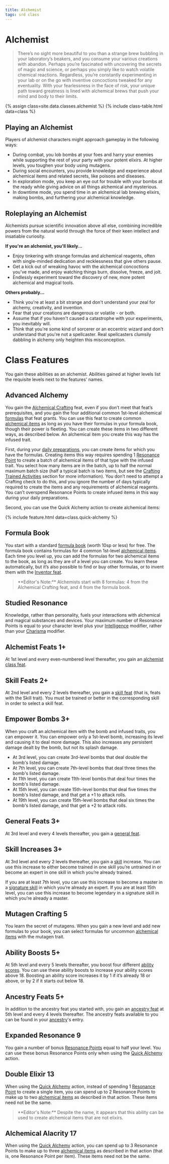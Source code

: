 ```yaml
---
title: Alchemist
tags: srd class
---
```

# Alchemist
> There’s no sight more beautiful to you than a strange brew bubbling
in your laboratory’s beakers, and you consume your various creations
with abandon. Perhaps you’re fascinated with uncovering the secrets of
magic and science, or perhaps you simply like to watch volatile chemical
reactions. Regardless, you’re constantly experimenting in your lab or on
the go with inventive concoctions tweaked for any eventuality. With your
fearlessness in the face of risk, your unique path toward greatness is lined
with alchemical brews that push your mind and body to their limits.

{% assign class=site.data.classes.alchemist  %}
{% include class-table.html data=class %}

## Playing an Alchemist
Players of alchemist characters might approach gameplay in the following ways:
*  During combat, you lob bombs at your foes and harry your enemies while supporting the rest of your party with your potent elixirs.  At higher levels, you toughen your body using mutagens.
*  During social encounters, you provide knowledge and experience about alchemical items and related secrets, like poisons and diseases.
*  In exploration mode, you keep an eye out for trouble with your bombs at the ready while giving advice on all things alchemical and mysterious.
*  In downtime mode, you spend time in an alchemical lab brewing elixirs, making bombs, and furthering your alchemical knowledge.

## Roleplaying an Alchemist
Alchemists pursue scientific innovation above all else, combining incredible powers from the natural world through the force of their keen intellect and insatiable curiosity.

**If you're an alchemist, you'll likely...**
*  Enjoy tinkering with strange formulas and alchemical reagents, often with single-minded dedication and recklessness that give others pause.
*  Get a kick out of wreaking havoc with the alchemical concoctions you've made, and enjoy watching things burn, dissolve, freeze, and jolt.
*  Endlessly experiment toward the discovery of new, more potent alchemical and magical tools.

**Others probably...**
*  Think you're at least a bit strange and don't understand your zeal for alchemy, creativity, and invention.
*  Fear that your creations are dangerous or volatile - or both.
*  Assume that if you haven't caused a catastrophe with your experiments, you inevitably will.
*  Think that you're some kind of sorcerer or an eccentric wizard and don't understand that you're not a spellcaster.  Real spellcasters clumsily dabbling in alchemy only heighten this misconception.

# Class Features
You gain these abilities as an alchemist.  Abilities gained at higher levels list the requisite levels next to the features' names.

## Advanced Alchemy
You gain the [Alchemical Crafting](Feats/Skill-Feats#alchemical-crafting) feat, even if you don’t meet that feat’s prerequisites, and you gain the four additional common 1st-level alchemical [formulas](Items#formulae) that feat grants. You can use this feat to create common [alchemical items](Items/Alchemical-Items) as long as you have their formulas in your formula book, though their power is fleeting. You can create these items in two different ways, as described below. An alchemical item you create this way has the infused trait.

First, during your [daily preparations](Rules/Rest#daily-preparations), you can create items for which you have the formulas. Creating items this way requires spending 1 [Resonance Point](Rules/Resonance-Points) to create a batch of alchemical items of that type with the infused trait. You select how many items are in the batch, up to half the normal maximum batch size (half a typical batch is two items, but see the [Crafting Trained Activities](Skills/Crafting#trained-activities) section for more information). You don’t need to attempt a Crafting check to do this, and you ignore the number of days typically required to create the items and any requirements of alchemical reagents. You can’t overspend Resonance Points to create infused items in this way during your daily preparations.

Second, you can use the Quick Alchemy action to create alchemical items:

{% include feature.html data=class.quick-alchemy %}

## Formula Book
You start with a standard [formula book](Items/Gear#formula-book) (worth 10sp or less) for free. The formula book contains formulas for 4 common 1st-level [alchemical items](Items/Alchemical-Items). Each time you level up, you can add the formulas for two alchemical items to the book, as long as they are of a level you can create. You learn these automatically, but it’s also possible to find or buy other formulas, or to invent them with the [Inventor feat](Feats/Skill-Feats#inventor).

<blockquote class="note" markdown="1">
**Editor's Note:** Alchemists start with 8 formulas: 4 from the Alchemical Crafting feat, and 4 from the formula book.
</blockquote>

## Studied Resonance
Knowledge, rather than personality, fuels your interactions with alchemical and magical substances and devices. Your maximum number of Resonance Points is equal to your character level plus your [Intelligence](Rules/Ability-Scores#intelligence) modifier, rather than your [Charisma](Rules/Ability-Scores#charisma) modifier.

## Alchemist Feats <span class="feature-level">1+</span>
At 1st level and every even-numbered level thereafter, you gain an [alchemist class feat](Feats/Alchemist-Feats).

## Skill Feats <span class="feature-level">2+</span>
At 2nd level and every 2 levels thereafter, you gain a [skill feat](Feats/Skill-Feats) (that is, feats with the Skill trait). You must be trained or better in the corresponding skill in order to select a skill feat.

## Empower Bombs <span class="feature-level">3+</span>
When you craft an alchemical item with the bomb and
infused traits, you can empower it. You can empower only a
1st-level bomb, increasing its level and causing it to deal
more damage. This also increases any persistent damage
dealt by the bomb, but not its splash damage.
 * At 3rd level, you can create 3rd-level bombs that deal double the bomb's listed damage.
 * At 7th level, you can create 7th-level bombs that deal three times the bomb's listed damage.
 * At 11th level, you can create 11th-level bombs that deal four times the bomb's listed damage.
 * At 15th level, you can create 15th-level bombs that deal five times the bomb's listed damage, and that get a +1 to attack rolls.
 * At 19th level, you can create 15th-level bombs that deal six times the bomb's listed damage, and that get a +2 to attack rolls.

## General Feats <span class="feature-level">3+</span>
At 3rd level and every 4 levels thereafter, you gain a [general feat](Feats/General-Feats).

## Skill Increases <span class="feature-level">3+</span>
At 3rd level and every 2 levels thereafter, you gain a
[skill](Skills) increase. You can use this increase to either become
trained in one skill you’re untrained in or become an
expert in one skill in which you’re already trained.

If you are at least 7th level, you can use this increase to become a master
in a [signature skill](Skills#signature-skills) in which you’re already an expert. If you are at least
15th level, you can use this increase to become legendary in a signature
skill in which you’re already a master.

## Mutagen Crafting <span class="feature-level">5</span>
You learn the secret of mutagens. When you gain a new level and add new
formulas to your book, you can select formulas for uncommon [alchemical
items](Items/Alchemical-Items) with the mutagen trait.

## Ability Boosts <span class="feature-level">5+</span>
At 5th level and every 5 levels thereafter, you boost four different [ability
scores](Rules/Ability-Scores). You can use these ability boosts to increase your ability scores
above 18. Boosting an ability score increases it by 1 if it’s already 18 or
above, or by 2 if it starts out below 18.

## Ancestry Feats <span class="feature-level">5+</span>
In addition to the ancestry feat you started with, you gain an [ancestry feat](Feats#ancestry-feats)
at 5th level and every 4 levels thereafter. The ancestry feats available to you
can be found in your [ancestry](Ancestry)'s entry.

## Expanded Resonance <span class="feature-level">9</span>
You gain a number of bonus [Resonance Points](Rules/Resonance-Points) equal to half your level.
You can use these bonus Resonance Points only when using the [Quick
Alchemy](Classes/Alchemist#quick-alchemy) action.

## Double Elixir <span class="feature-level">13</span>
When using the [Quick Alchemy](Classes/Alchemist#quick-alchemy) action, instead of
spending 1 [Resonance Point](Rules/Resonance-Points) to
create a single item, you can spend
up to 2 Resonance Points to make
up to two [alchemical items](Items/Alchemical-Items) as described
in that action. These items need not be the same.
<blockquote class="note" markdown="1">
**Editor's Note:** Despite the name, it appears that this ability can be used to create alchemical items that are not elixirs.
</blockquote>

## Alchemical Alacrity <span class="feature-level">17</span>
When using the [Quick Alchemy](Classes/Alchemist#quick-alchemy) action,
you can spend up to 3 Resonance Points to make
up to three [alchemical items](Items/Alchemical-Items) as described
in that action (that is, one Resonance Point per item).
These items need not be the same.
